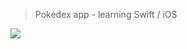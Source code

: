 > Pokédex app - learning Swift / iOS


![](https://s3.amazonaws.com/f.cl.ly/items/3u1n2Q3b0C0v1p0I3z1C/Untitled.gif)
